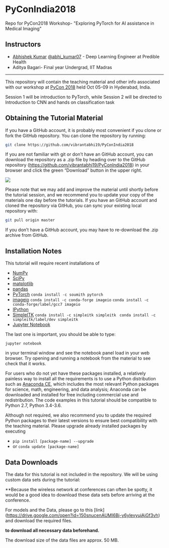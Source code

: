 # PyConIndia2018
Repo for PyCon2018 Workshop- "Exploring PyTorch for AI assistance in Medical Imaging"


Instructors
-----------

- [Abhishek Kumar](http://vibrantabhi19.github.io)  [@abhi_kumar07](https://twitter.com/abhi_kumar07) - Deep Learning Engineer at Predible Health
- Aditya Bagari- Final year Undergrad, IIT Madras

---


This repository will contain the teaching material and other info associated with our workshop
at [PyCon 2018](https://in.pycon.org/2018/) held Oct 05-09 in Hyderabad, India.

Session 1 will be introduction to PyTorch, while
Session 2 will be directed to Introduction to CNN and hands on classification task


Obtaining the Tutorial Material
------------------


If you have a GitHub account, it is probably most convenient if you clone or
fork the GitHub repository. You can clone the repository by running:

```bash
git clone https://github.com/vibrantabhi19/PyConIndia2018

```

 If you are not familiar with git or don’t have an
GitHub account, you can download the repository as a .zip file by heading over
to the GitHub repository (https://github.com/vibrantabhi19/PyConIndia2018) in
your browser and click the green “Download” button in the upper right.

![](images/download-repo.png)

Please note that we may add and improve the material until shortly before the
tutorial session, and we recommend you to update your copy of the materials one
day before the tutorials. If you have an GitHub account and cloned the
repository via GitHub, you can sync your existing local repository with:

```bash
git pull origin master
```

If you don’t have a GitHub account, you may have to re-download the .zip
archive from GitHub.

Installation Notes
------------------

This tutorial will require recent installations of

- [NumPy](http://www.numpy.org)
- [SciPy](http://www.scipy.org)
- [matplotlib](http://matplotlib.org)
- [pandas](http://pandas.pydata.org)
- [PyTorch](https://anaconda.org/soumith/pytorch) ```conda install -c soumith pytorch```
- [imageio](https://anaconda.org/conda-forge/imageio) ```conda install -c conda-forge imageio``` ```conda install -c conda-forge/label/gcc7 imageio ```
- [IPython](http://ipython.readthedocs.org/en/stable/)
- [SimpleITK](https://anaconda.org/simpleitk/simpleitk) ```conda install -c simpleitk simpleitk ``` ```conda install -c simpleitk/label/dev simpleitk```
- [Jupyter Notebook](http://jupyter.org)


The last one is important, you should be able to type:

    jupyter notebook

in your terminal window and see the notebook panel load in your web browser.
Try opening and running a notebook from the material to see check that it works.

For users who do not yet have these  packages installed, a relatively
painless way to install all the requirements is to use a Python distribution
such as [Anaconda CE](http://store.continuum.io/ "Anaconda CE"), which includes
the most relevant Python packages for science, math, engineering, and
data analysis; Anaconda can be downloaded and installed for free
including commercial use and redistribution.
The code examples in this tutorial should be compatible to Python 2.7,
Python 3.4-3.6.


Although not required, we also recommend you to update the required Python
packages to their latest versions to ensure best compatibility with the
teaching material. Please upgrade already installed packages by executing

- `pip install [package-name] --upgrade`  
- or `conda update [package-name]`



Data Downloads
--------------

The data for this tutorial is not included in the repository.  We will be
using custom data sets during the tutorial:

**Because the wireless network
at conferences can often be spotty, it would be a good idea to download these
data sets before arriving at the conference.

For models and the Data, please go to this [link] (https://drive.google.com/open?id=150snucenAUMI6Bj-y6ylevyujAjGf3vh) and download the required files.

**to download all necessary data beforehand.**

The download size of the data files are approx. 50 MB.

